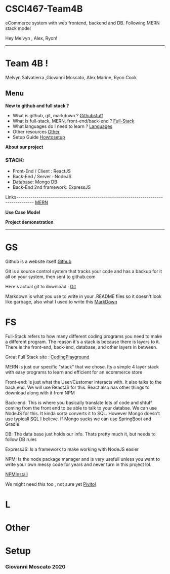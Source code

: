 # CSCI467-Team4B
eCommerce system with web frontend, backend and DB. Following MERN stack model

Hey Melvyn , Alex, Ryon!

***********************************************************************************************************************************************

# Team 4B !
Melvyn Salvatierra ,Giovanni Moscato, Alex Marine, Ryon Cook

## Menu
**New to github and full stack ?**
- What is github, git, markdown ? [Githubstuff](#GS)
- What is full-stack, MERN, front-end/back-end ? [Full-Stack](#FS)
- What languages do I need to learn ? [Languages](#L)
- Other resources [Other](#Other)
- Setup Guide [Howtosetup](#Setup)

**About our project**

### STACK:
- Front-End / Client : ReactJS 
- Back-End / Server : NodeJS
- Database: Mongo DB
- Back-End 2nd framework: ExpressJS

Links--------------------------------------------------------------------------------------
[MERN](https://www.educative.io/edpresso/what-is-mern-stack)


**Use Case Model**


**Project demonstration**

 
 
***********************************************************************************************************************************************


# GS
Github is a website itself [Github](https://github.com/codingcodewhilegoofin)

Git is a source control system that tracks your code and has a backup for it all on your system, then sent to github.com

Here's actual git to download : [Git](https://git-scm.com/downloads)

Markdown is what you use to write in your .README files so it doesn't look like garbage, also what I used to write this
[MarkDown](https://www.markdownguide.org/basic-syntax/)


# FS

Full-Stack refers to how many different coding programs you need to make a different program. The reason it's a stack is because there is layers to it. There is the front-end, back-end, database, and other layers in between.

Great Full Stack site : [CodingPlayground](https://www.tutorialspoint.com/codingground.htm)

MERN is just our specific "stack" that we chose. Its a simple 4 layer stack with easy programs to learn and efficient for an ecommerce store

Front-end: Is just what the User/Customer interacts with. It also talks to the back end. We will use ReactJS for this. React also has other things to download along with it from NPM

Back-end: This is where you basically translate lots of code and shtuff coming from the front end to be able to talk to your databse. We can use NodeJS for this. It kinda sorta converts it to SQL. However Mongo doesn't use typicall SQL I believe. If Mongo sucks we can use SpringBoot and Gradle

DB: The data base just holds our info. Thats pretty much it, but needs to follow DB rules

ExpressJS: Is a framework to make working with NodeJS easier

NPM: Is the node package manager and is very usefull unless you want to write your own messy code for years and never turn in this project lol. 

[NPMInstall](https://www.npmjs.com/)

We might need this too , not sure yet [Pivitol](https://run.pivotal.io/)



# L


# Other


# Setup




### Giovanni Moscato 2020
